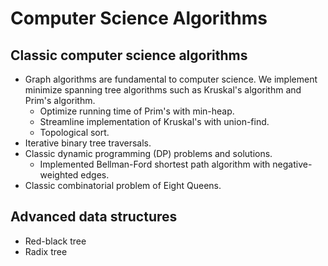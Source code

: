 # Computer Science Algorithms
## Classic computer science algorithms
* Graph algorithms are fundamental to computer science. We implement minimize spanning tree algorithms such as Kruskal's algorithm and Prim's algorithm. 
  * Optimize running time of Prim's with min-heap.
  * Streamline implementation of Kruskal's with union-find.
  * Topological sort.
* Iterative binary tree traversals.
* Classic dynamic programming (DP) problems and solutions.
  * Implemented Bellman-Ford shortest path algorithm with negative-weighted edges.
* Classic combinatorial problem of Eight Queens.

## Advanced data structures
* Red-black tree
* Radix tree

